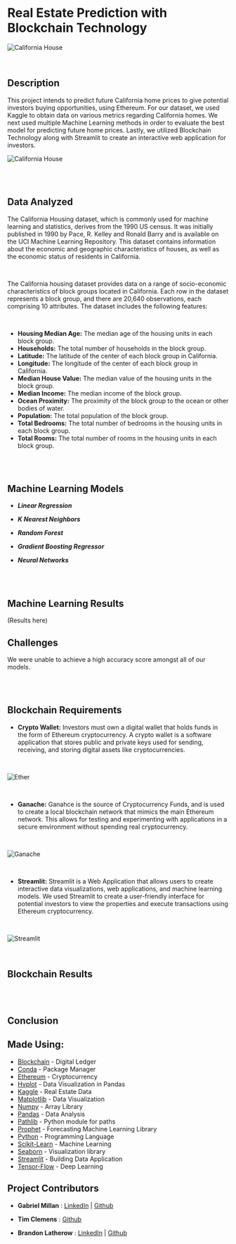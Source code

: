 # **Real Estate Prediction with Blockchain Technology**

![California House](Images/california_beach.jpeg) 

<br />

## Description

This project intends to predict future California home prices to give potential investors buying opportunities, using Ethereum. For our dataset, we used Kaggle to obtain data on various metrics regarding California homes. We next used multiple Machine Learning methods in order to evaluate the best model for predicting future home prices.  Lastly, we utilized Blockchain Technology along with Streamlit to create an interactive web application for investors.

![California House](Images/california_map.png)

<br />
<br />

## Data Analyzed

The California Housing dataset, which is commonly used for machine learning and statistics, derives from the 1990 US census. It was initially published in 1990 by Pace, R. Kelley and Ronald Barry and is available on the UCI Machine Learning Repository. This dataset contains information about the economic and geographic characteristics of houses, as well as the economic status of residents in California.

<br />

The California housing dataset provides data on a range of socio-economic characteristics of block groups located in California. Each row in the dataset represents a block group, and there are 20,640 observations, each comprising 10 attributes. The dataset includes the following features:

<br />

- **Housing Median Age:** The median age of the housing units in each block group.
- **Households:** The total number of households in the block group.
- **Latitude:** The latitude of the center of each block group in California.
- **Longitude:** The longitude of the center of each block group in California.
- **Median House Value:** The median value of the housing units in the block group.
- **Median Income:** The median income of the block group.
- **Ocean Proximity:** The proximity of the block group to the ocean or other bodies of water.
- **Population:** The total population of the block group.
- **Total Bedrooms:** The total number of bedrooms in the housing units in each block group.
- **Total Rooms:** The total number of rooms in the housing units in each block group.


<br />
<br />



## **Machine Learning Models**

* ***Linear Regression***


* ***K Nearest Neighbors*** 


* ***Random Forest***

* ***Gradient Boosting Regressor***


* ***Neural Networks***

<br />
<br />

## Machine Learning Results
(Results here)

## Challenges

We were unable to achieve a high accuracy score amongst all of our models. 

<br />
<br />

## **Blockchain Requirements**

- **Crypto Wallet:** Investors must own a digital wallet that holds funds in the form of Ethereum cryptocurrency. A crypto wallet is a software application that stores public and private keys used for sending, receiving, and storing digital assets like cryptocurrencies.

<br />

![Ether](Images/real_ether.png)

<br />

- **Ganache:** Ganahce is the source of Cryptocurrency Funds, and is used to create a local blockchain network that mimics the main Ethereum network. This allows for testing and experimenting with applications in a secure environment without spending real cryptocurrency.

<br />

![Ganache](Images/ganache.png)

<br />

- **Streamlit:** Streamlit is a Web Application that allows users to create interactive data visualizations, web applications, and machine learning models. We used Streamlit to create a user-friendly interface for potential investors to view the properties and execute transactions using Ethereum cryptocurrency.

<br />

![Streamlit](Images/streamlit.png)

<br />

## Blockchain Results

<br />
<br />

## Conclusion



## Made Using:
* [Blockchain](https://www.blockchain.com/) - Digital Ledger
* [Conda](https://docs.conda.io/en/latest/) - Package Manager
* [Ethereum](https://ethereum.org/en/) - Cryptocurrency
* [Hvplot](https://hvplot.holoviz.org/) - Data Visualization in Pandas
* [Kaggle](https://www.kaggle.com/) - Real Estate Data
* [Matplotlib](https://hvplot.holoviz.org/) - Data Visualization
* [Numpy](https://numpy.org/) - Array Library
* [Pandas](https://pandas.pydata.org/) - Data Analysis
* [Pathlib](https://plotly.com/python/) - Python module for paths
* [Prophet](https://facebook.github.io/prophet/) - Forecasting Machine Learning Library
* [Python](https://docs.python.org/3/library/) - Programming Language
* [Scikit-Learn](https://scikit-learn.org/stable/) - Machine Learning
* [Seaborn](https://seaborn.pydata.org/)  - Visualization library
* [Streamlit](https://streamlit.io/) - Building Data Application
* [Tensor-Flow](https://www.tensorflow.org/) - Deep Learning

## Project Contributors

* **Gabriel Millan** : [LinkedIn](https://www.linkedin.com/in/millangabriel/) | [Github](https://github.com/gjmillan)

* **Tim Clemens** : [Github](https://github.com/AmericanHacker)

* **Brandon Latherow** : [LinkedIn](https://www.linkedin.com/in/brandon-latherow-4703a9214/) | [Github](https://github.com/brandonlatherow)
